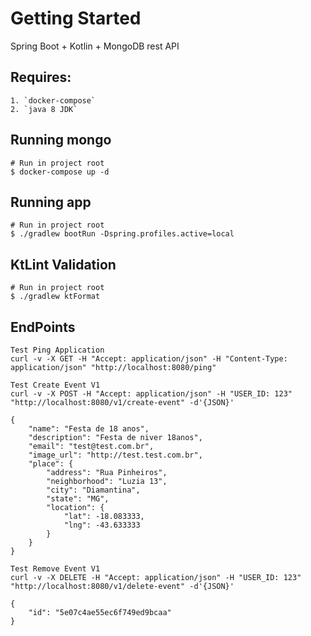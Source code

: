# Getting Started

Spring Boot + Kotlin + MongoDB rest API

## Requires:
```
1. `docker-compose`
2. `java 8 JDK` 
```

## Running mongo
```
# Run in project root
$ docker-compose up -d
```

## Running app
```
# Run in project root
$ ./gradlew bootRun -Dspring.profiles.active=local
```

## KtLint Validation
```
# Run in project root
$ ./gradlew ktFormat
```

## EndPoints
```
Test Ping Application
curl -v -X GET -H "Accept: application/json" -H "Content-Type: application/json" "http://localhost:8080/ping"
```

```
Test Create Event V1
curl -v -X POST -H "Accept: application/json" -H "USER_ID: 123" "http://localhost:8080/v1/create-event" -d'{JSON}'

{
    "name": "Festa de 18 anos",
    "description": "Festa de niver 18anos",
    "email": "test@test.com.br",
    "image_url": "http://test.test.com.br",
    "place": {
        "address": "Rua Pinheiros",
        "neighborhood": "Luzia 13",
        "city": "Diamantina",
        "state": "MG",
        "location": {
            "lat": -18.083333,
            "lng": -43.633333
        }
    }
}
```

```
Test Remove Event V1
curl -v -X DELETE -H "Accept: application/json" -H "USER_ID: 123" "http://localhost:8080/v1/delete-event" -d'{JSON}'

{
	"id": "5e07c4ae55ec6f749ed9bcaa"
}
```

